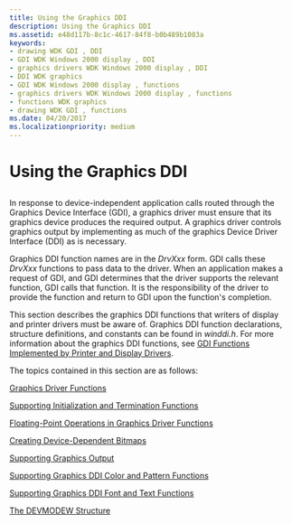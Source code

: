 ```yaml
---
title: Using the Graphics DDI
description: Using the Graphics DDI
ms.assetid: e48d117b-8c1c-4617-84f8-b0b489b1083a
keywords:
- drawing WDK GDI , DDI
- GDI WDK Windows 2000 display , DDI
- graphics drivers WDK Windows 2000 display , DDI
- DDI WDK graphics
- GDI WDK Windows 2000 display , functions
- graphics drivers WDK Windows 2000 display , functions
- functions WDK graphics
- drawing WDK GDI , functions
ms.date: 04/20/2017
ms.localizationpriority: medium
---
```


# Using the Graphics DDI


## <span id="ddk_using_the_graphics_ddi_gg"></span><span id="DDK_USING_THE_GRAPHICS_DDI_GG"></span>


In response to device-independent application calls routed through the Graphics Device Interface (GDI), a graphics driver must ensure that its graphics device produces the required output. A graphics driver controls graphics output by implementing as much of the graphics Device Driver Interface (DDI) as is necessary.

Graphics DDI function names are in the *DrvXxx* form. GDI calls these *DrvXxx* functions to pass data to the driver. When an application makes a request of GDI, and GDI determines that the driver supports the relevant function, GDI calls that function. It is the responsibility of the driver to provide the function and return to GDI upon the function's completion.

This section describes the graphics DDI functions that writers of display and printer drivers must be aware of. Graphics DDI function declarations, structure definitions, and constants can be found in *winddi.h*. For more information about the graphics DDI functions, see [GDI Functions Implemented by Printer and Display Drivers](https://msdn.microsoft.com/library/windows/hardware/ff566549).

The topics contained in this section are as follows:

[Graphics Driver Functions](graphics-driver-functions.md)

[Supporting Initialization and Termination Functions](supporting-initialization-and-termination-functions.md)

[Floating-Point Operations in Graphics Driver Functions](floating-point-operations-in-graphics-driver-functions.md)

[Creating Device-Dependent Bitmaps](creating-device-dependent-bitmaps.md)

[Supporting Graphics Output](supporting-graphics-output.md)

[Supporting Graphics DDI Color and Pattern Functions](supporting-graphics-ddi-color-and-pattern-functions.md)

[Supporting Graphics DDI Font and Text Functions](supporting-graphics-ddi-font-and-text-functions.md)

[The DEVMODEW Structure](the-devmodew-structure.md)

 

 





